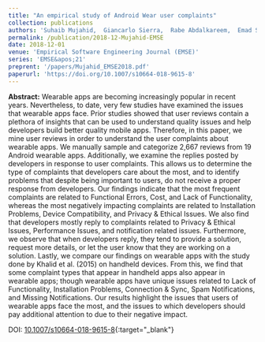 ```yaml
---
title: "An empirical study of Android Wear user complaints"
collection: publications
authors: 'Suhaib Mujahid,  Giancarlo Sierra,  Rabe Abdalkareem,  Emad Shihab,  Weiyi Shang'
permalink: /publication/2018-12-Mujahid-EMSE
date: 2018-12-01
venue: 'Empirical Software Engineering Journal (EMSE)'
series: 'EMSE&apos;21'
preprent: '/papers/Mujahid_EMSE2018.pdf'
paperurl: 'https://doi.org/10.1007/s10664-018-9615-8'
---
```

 **Abstract:**  Wearable apps are becoming increasingly popular in recent years. Nevertheless, to date, very few studies have examined the issues that wearable apps face. Prior studies showed that user reviews contain a plethora of insights that can be used to understand quality issues and help developers build better quality mobile apps. Therefore, in this paper, we mine user reviews in order to understand the user complaints about wearable apps. We manually sample and categorize 2,667 reviews from 19 Android wearable apps. Additionally, we examine the replies posted by developers in response to user complaints. This allows us to determine the type of complaints that developers care about the most, and to identify problems that despite being important to users, do not receive a proper response from developers. Our findings indicate that the most frequent complaints are related to Functional Errors, Cost, and Lack of Functionality, whereas the most negatively impacting complaints are related to Installation Problems, Device Compatibility, and Privacy &amp; Ethical Issues. We also find that developers mostly reply to complaints related to Privacy &amp; Ethical Issues, Performance Issues, and notification related issues. Furthermore, we observe that when developers reply, they tend to provide a solution, request more details, or let the user know that they are working on a solution. Lastly, we compare our findings on wearable apps with the study done by Khalid et al. (2015) on handheld devices. From this, we find that some complaint types that appear in handheld apps also appear in wearable apps; though wearable apps have unique issues related to Lack of Functionality, Installation Problems, Connection &amp; Sync, Spam Notifications, and Missing Notifications. Our results highlight the issues that users of wearable apps face the most, and the issues to which developers should pay additional attention to due to their negative impact.

DOI: [10.1007/s10664-018-9615-8](https://doi.org/10.1007/s10664-018-9615-8){:target="_blank"}

